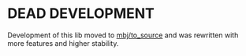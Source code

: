 # DEAD DEVELOPMENT

Development of this lib moved to [mbj/to_source](https://github.com/mbj/to_source) and was rewritten with more features and higher stability.

